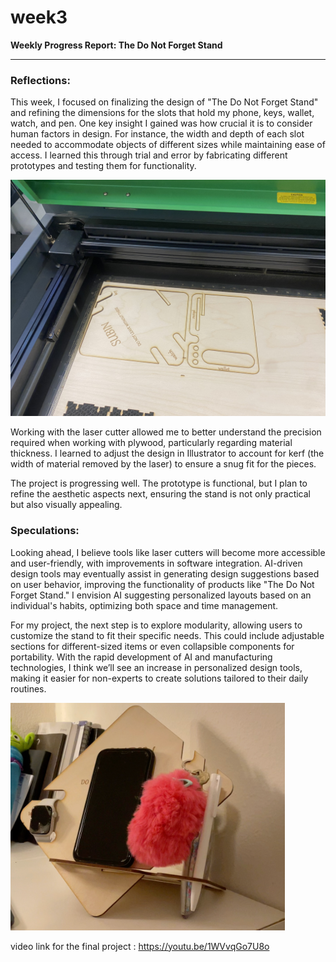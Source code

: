 # week3

**Weekly Progress Report: The Do Not Forget Stand**

---

### Reflections:

This week, I focused on finalizing the design of "The Do Not Forget Stand" and refining the dimensions for the slots that hold my phone, keys, wallet, watch, and pen. One key insight I gained was how crucial it is to consider human factors in design. For instance, the width and depth of each slot needed to accommodate objects of different sizes while maintaining ease of access. I learned this through trial and error by fabricating different prototypes and testing them for functionality.

![06747B96-D087-481F-91E7-D7F049F3CEF0_1_102_o.jpeg](week3%2010449e84537580c088a9d1a7e4718de1/06747B96-D087-481F-91E7-D7F049F3CEF0_1_102_o.jpeg)

Working with the laser cutter allowed me to better understand the precision required when working with plywood, particularly regarding material thickness. I learned to adjust the design in Illustrator to account for kerf (the width of material removed by the laser) to ensure a snug fit for the pieces.

The project is progressing well. The prototype is functional, but I plan to refine the aesthetic aspects next, ensuring the stand is not only practical but also visually appealing.

### Speculations:

Looking ahead, I believe tools like laser cutters will become more accessible and user-friendly, with improvements in software integration. AI-driven design tools may eventually assist in generating design suggestions based on user behavior, improving the functionality of products like "The Do Not Forget Stand." I envision AI suggesting personalized layouts based on an individual's habits, optimizing both space and time management.

For my project, the next step is to explore modularity, allowing users to customize the stand to fit their specific needs. This could include adjustable sections for different-sized items or even collapsible components for portability. With the rapid development of AI and manufacturing technologies, I think we’ll see an increase in personalized design tools, making it easier for non-experts to create solutions tailored to their daily routines.

![image.png](week3%2010449e84537580c088a9d1a7e4718de1/image.png)

video link for the final project : https://youtu.be/1WVvqGo7U8o